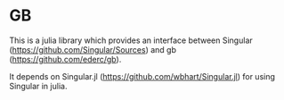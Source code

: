 # GB
This is a julia library which provides an interface between Singular
(https://github.com/Singular/Sources) and gb (https://github.com/ederc/gb).

It depends on Singular.jl (https://github.com/wbhart/Singular.jl) for using
Singular in julia.
